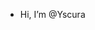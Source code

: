 - Hi, I’m @Yscura

<!---
Yscura/Yscura is a ✨ special ✨ repository because its `README.md` (this file) appears on your GitHub profile.
You can click the Preview link to take a look at your changes.
--->
